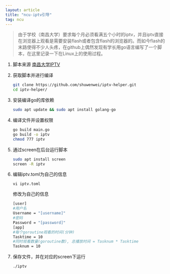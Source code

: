 ```yaml
---
layout: article
title: "ncu-iptv引导"
tag: ncu
---
```


> 由于学校（南昌大学）要求每个月必须看满五个小时的iptv，并且iptv直接在浏览器上观看是需要安装flash或者包含flash的浏览器的。而如今flash的末路使得不少人头疼，在github上偶然发现有学长用go语言编写了一个脚本，在这里记录一下在Linux上的使用过程。

1. 脚本来源 [南昌大学IPTV](https://github.com/shuwenwei/iptv-helper)

2. 获取脚本并进行编译

   ```sh
   git clone https://github.com/shuwenwei/iptv-helper.git
   cd iptv-helper/
   ```

3. 安装编译go的库依赖

   ```sh
   sudo apt update && sudo apt install golang-go
   ```

4. 编译文件并设置权限

   ```sh
   go build main.go
   go build -o iptv
   chmod 777 iptv
   ```

5. 通过screen在后台运行脚本

   ```sh
   sudo apt install screen
   screen -R iptv
   ```

6. 编辑iptv.toml为自己的信息

   `vi iptv.toml`

   修改为自己的信息

   ```sh
   [user]
   #用户名
   Username = "[username]"
   #密码
   Password = "[password]"
   [app]
   #每个goroutine观看的时间(分钟)
   Tasktime = 10
   #同时观看数量(goroutine数), 总播放时间 = Tasknum * Tasktime
   Tasknum = 10
   ```

7. 保存文件，并在对应的screen下运行

   ```bash
   ./iptv
   ```
